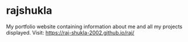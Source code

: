 # rajshukla


My portfolio website containing information about me and all my projects displayed. Visit: https://raj-shukla-2002.github.io/raj/
